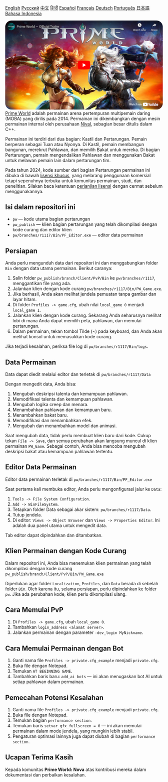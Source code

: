 [English](README_English.md)        [Русский](README.md)        [中文](README_Chinese.md)        [हिन्दी](README_Hindi.md)        [Español](README_Spanish.md)        [Français](README_French.md)        [Deutsch](README_German.md)        [Português](README_Portuguese.md)        [日本語](README_Japanese.md)        [Bahasa Indonesia](README_Indonesian.md)

[![Prime World Trailer](PW_trailer.png)](https://youtu.be/Fkd-zva4npI)
[Prime World](https://wikipedia.org/wiki/Prime_World) adalah permainan arena pertempuran multipemain daring (MOBA) yang dirilis pada 2014. Permainan ini dikembangkan dengan mesin permainan internal oleh perusahaan [Nival](http://nival.com/), sebagian besar ditulis dalam C++.

Permainan ini terdiri dari dua bagian: Kastil dan Pertarungan. Pemain berperan sebagai Tuan atau Nyonya. Di Kastil, pemain membangun bangunan, merekrut Pahlawan, dan memilih Bakat untuk mereka. Di bagian Pertarungan, pemain mengendalikan Pahlawan dan menggunakan Bakat untuk melawan pemain lain dalam pertarungan tim.

Pada tahun 2024, kode sumber dari bagian Pertarungan permainan ini dibuka di bawah [lisensi khusus](LICENSE.md), yang melarang penggunaan komersial tetapi sepenuhnya terbuka untuk komunitas permainan, studi, dan penelitian. Silakan baca ketentuan [perjanjian lisensi](LICENSE.md) dengan cermat sebelum menggunakannya.

## Isi dalam repositori ini
- `pw` — kode utama bagian pertarungan
- `pw_publish` — klien bagian pertarungan yang telah dikompilasi dengan kode curang dan editor klien
- `pw/branches/r1117/Bin/PF_Editor.exe` — editor data permainan

## Persiapan
Anda perlu mengunduh data dari repositori ini dan menggabungkan folder `Bin` dengan data utama permainan. Berikut caranya:

1. Salin folder `pw_publish/branch/Client/PvP/Bin` ke `pw/branches/r1117`, menggantikan file yang ada.
2. Jalankan klien dengan kode curang `pw/branches/r1117/Bin/PW_Game.exe`.
3. Jika berhasil, Anda akan melihat jendela pemuatan tanpa gambar dan layar hitam.
4. Di folder `Profiles -> game.cfg`, ubah nilai `local_game 0` menjadi `local_game 1`.
5. Jalankan klien dengan kode curang. Sekarang Anda seharusnya melihat lobi di mana Anda dapat memilih peta, pahlawan, dan memulai pertarungan.
6. Dalam permainan, tekan tombol Tilde (~) pada keyboard, dan Anda akan melihat konsol untuk memasukkan kode curang.

Jika terjadi kesalahan, periksa file log di `pw/branches/r1117/Bin/logs`.

## Data Permainan
Data dapat diedit melalui editor dan terletak di `pw/branches/r1117/Data`

Dengan mengedit data, Anda bisa:
1. Mengubah deskripsi talenta dan kemampuan pahlawan.
2. Memodifikasi talenta dan kemampuan pahlawan.
3. Mengubah logika creep dan menara.
4. Menambahkan pahlawan dan kemampuan baru.
5. Menambahkan bakat baru.
6. Memodifikasi dan menambahkan efek.
7. Mengubah dan menambahkan model dan animasi.

Saat mengubah data, tidak perlu membuat klien baru dari kode. Cukup tekan `File -> Save`, dan semua perubahan akan langsung muncul di klien permainan `PW_Game`. Sebagai contoh, Anda bisa mencoba mengubah deskripsi bakat atau kemampuan pahlawan tertentu.

## Editor Data Permainan
Editor data permainan terletak di `pw/branches/r1117/Bin/PF_Editor.exe`

Saat pertama kali membuka editor, Anda perlu mengonfigurasi jalur ke `Data`:
1. `Tools -> File System Configuration`.
2. `Add -> WinFileSystem`.
3. Tetapkan folder Data sebagai akar sistem: `pw/branches/r1117/Data`.
4. Tutup jendela.
5. Di editor: `Views -> Object Browser` dan `Views -> Properties Editor`. Ini adalah dua panel utama untuk mengedit data.

Tab editor dapat dipindahkan dan ditambatkan.

## Klien Permainan dengan Kode Curang
Dalam repositori ini, Anda bisa menemukan klien permainan yang telah dikompilasi dengan kode curang `pw_publish/branch/Client/PvP/Bin/PW_Game.exe`

Diperlukan agar folder `Localization`, `Profiles`, dan `Data` berada di sebelah folder `Bin`. Oleh karena itu, selama persiapan, perlu dipindahkan ke folder `pw`. Jika ada perubahan kode, klien perlu dikompilasi ulang.

## Cara Memulai PvP
1. Di `Profiles -> game.cfg`, ubah `local_game 0`.
2. Tambahkan `login_address <alamat server>`.
3. Jalankan permainan dengan parameter `-dev_login MyNickname`.

## Cara Memulai Permainan dengan Bot
1. Ganti nama file `Profiles -> private.cfg_example` menjadi `private.cfg`.
2. Buka file dengan Notepad.
3. Temukan `AT BEGINNING GAME`.
4. Tambahkan baris baru: `add_ai bots` — ini akan menugaskan bot AI untuk setiap pahlawan dalam permainan.

## Pemecahan Potensi Kesalahan
1. Ganti nama file `Profiles -> private.cfg_example` menjadi `private.cfg`.
2. Buka file dengan Notepad.
3. Temukan bagian `performance section`.
4. Temukan baris `setvar gfx_fullscreen = 0` — ini akan memulai permainan dalam mode jendela, yang mungkin lebih stabil.
5. Pengaturan optimasi lainnya juga dapat diubah di bagian `performance section`.

## Ucapan Terima Kasih
Kepada komunitas **Prime World: Nova** atas kontribusi mereka dalam dokumentasi dan perbaikan kesalahan.
